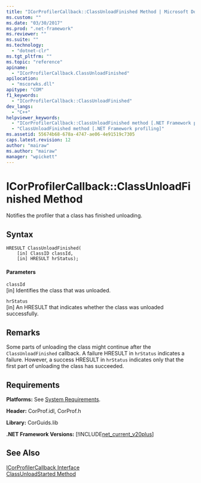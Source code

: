 ```yaml
---
title: "ICorProfilerCallback::ClassUnloadFinished Method | Microsoft Docs"
ms.custom: ""
ms.date: "03/30/2017"
ms.prod: ".net-framework"
ms.reviewer: ""
ms.suite: ""
ms.technology: 
  - "dotnet-clr"
ms.tgt_pltfrm: ""
ms.topic: "reference"
apiname: 
  - "ICorProfilerCallback.ClassUnloadFinished"
apilocation: 
  - "mscorwks.dll"
apitype: "COM"
f1_keywords: 
  - "ICorProfilerCallback::ClassUnloadFinished"
dev_langs: 
  - "C++"
helpviewer_keywords: 
  - "ICorProfilerCallback::ClassUnloadFinished method [.NET Framework profiling]"
  - "ClassUnloadFinished method [.NET Framework profiling]"
ms.assetid: 55674b68-678a-4747-ae06-4e91519c7305
caps.latest.revision: 12
author: "mairaw"
ms.author: "mairaw"
manager: "wpickett"
---
```

# ICorProfilerCallback::ClassUnloadFinished Method
Notifies the profiler that a class has finished unloading.  
  
## Syntax  
  
```  
HRESULT ClassUnloadFinished(  
    [in] ClassID classId,  
    [in] HRESULT hrStatus);  
```  
  
#### Parameters  
 `classId`  
 [in] Identifies the class that was unloaded.  
  
 `hrStatus`  
 [in] An HRESULT that indicates whether the class was unloaded successfully.  
  
## Remarks  
 Some parts of unloading the class might continue after the `ClassUnloadFinished` callback. A failure HRESULT in `hrStatus` indicates a failure. However, a success HRESULT in `hrStatus` indicates only that the first part of unloading the class has succeeded.  
  
## Requirements  
 **Platforms:** See [System Requirements](../../../../docs/framework/get-started/system-requirements.md).  
  
 **Header:** CorProf.idl, CorProf.h  
  
 **Library:** CorGuids.lib  
  
 **.NET Framework Versions:** [!INCLUDE[net_current_v20plus](../../../../includes/net-current-v20plus-md.md)]  
  
## See Also  
 [ICorProfilerCallback Interface](../../../../docs/framework/unmanaged-api/profiling/icorprofilercallback-interface.md)   
 [ClassUnloadStarted Method](../../../../docs/framework/unmanaged-api/profiling/icorprofilercallback-classunloadstarted-method.md)